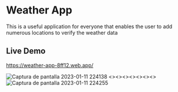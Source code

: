 # Weather App

This is a useful application for everyone that enables the user to add numerous locations to verify the weather data

## Live Demo
https://weather-app-8ff12.web.app/

![Captura de pantalla 2023-01-11 224138](https://user-images.githubusercontent.com/62356757/212211785-7eed00cc-fa03-433a-ac28-3a2a0cce78ba.png)
<><><><><><><>![Captura de pantalla 2023-01-11 224255](https://user-images.githubusercontent.com/62356757/212211856-acb3ec27-23bf-4262-aed6-d8e9c53d0518.png)
